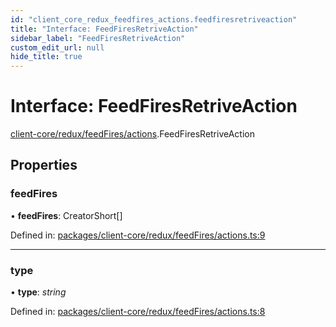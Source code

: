 ```yaml
---
id: "client_core_redux_feedfires_actions.feedfiresretriveaction"
title: "Interface: FeedFiresRetriveAction"
sidebar_label: "FeedFiresRetriveAction"
custom_edit_url: null
hide_title: true
---
```


# Interface: FeedFiresRetriveAction

[client-core/redux/feedFires/actions](../modules/client_core_redux_feedfires_actions.md).FeedFiresRetriveAction

## Properties

### feedFires

• **feedFires**: CreatorShort[]

Defined in: [packages/client-core/redux/feedFires/actions.ts:9](https://github.com/xr3ngine/xr3ngine/blob/9d253dc38/packages/client-core/redux/feedFires/actions.ts#L9)

___

### type

• **type**: *string*

Defined in: [packages/client-core/redux/feedFires/actions.ts:8](https://github.com/xr3ngine/xr3ngine/blob/9d253dc38/packages/client-core/redux/feedFires/actions.ts#L8)
